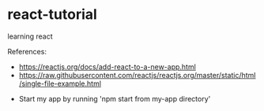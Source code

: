 # react-tutorial
learning react

References:
- https://reactjs.org/docs/add-react-to-a-new-app.html
- https://raw.githubusercontent.com/reactjs/reactjs.org/master/static/html/single-file-example.html






* Start my app by running 'npm start from my-app directory'
